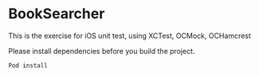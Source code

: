 # BookSearcher
This is the exercise for iOS unit test, using XCTest, OCMock, OCHamcrest

Please install dependencies before you build the project.

	Pod install
